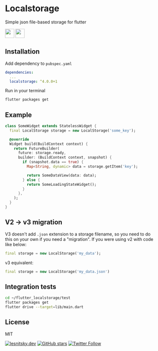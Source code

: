 # Localstorage

Simple json file-based storage for flutter

[<img src="https://img.shields.io/twitter/follow/lesnitsky_dev.svg?label=Follow%20me&style=social" height="30px" />](https://twitter.com/lesnitsky_dev)
[<img src="https://badges-897b.globeapp.dev/github?owner=lesnitsky&repository=flutter_localstorage" height="30px" />](https://github.com/lesnitsky/flutter_localstorage)

## Installation

Add dependency to `pubspec.yaml`

```yaml
dependencies:
  ...
  localstorage: ^4.0.0+1
```

Run in your terminal

```sh
flutter packages get
```

## Example

```dart
class SomeWidget extends StatelessWidget {
  final LocalStorage storage = new LocalStorage('some_key');

  @override
  Widget build(BuildContext context) {
    return FutureBuilder(
      future: storage.ready,
      builder: (BuildContext context, snapshot) {
        if (snapshot.data == true) {
          Map<String, dynamic> data = storage.getItem('key');

          return SomeDataView(data: data);
        } else {
          return SomeLoadingStateWidget();
        }
      },
    );
  }
}
```

## V2 -> v3 migration

V3 doesn't add `.json` extension to a storage filename, so you need to do this on your own if you need a "migration".
If you were using v2 with code like below:

```dart
final storage = new LocalStorage('my_data');
```

v3 equivalent:

```dart
final storage = new LocalStorage('my_data.json')
```

## Integration tests

```sh
cd ~/flutter_localstorage/test
flutter packages get
flutter drive --target=lib/main.dart
```

## License

MIT

[![lesnitsky.dev](https://lesnitsky.dev/icons/shield.svg?hash=42)](https://lesnitsky.dev?utm_source=flutter_localstroage)
[![GitHub stars](https://img.shields.io/github/stars/lesnitsky/flutter_localstorage.svg?style=social)](https://github.com/lesnitsky/flutter_localstorage)
[![Twitter Follow](https://img.shields.io/twitter/follow/lesnitsky_dev.svg?label=Follow%20me&style=social)](https://twitter.com/lesnitsky_dev)
